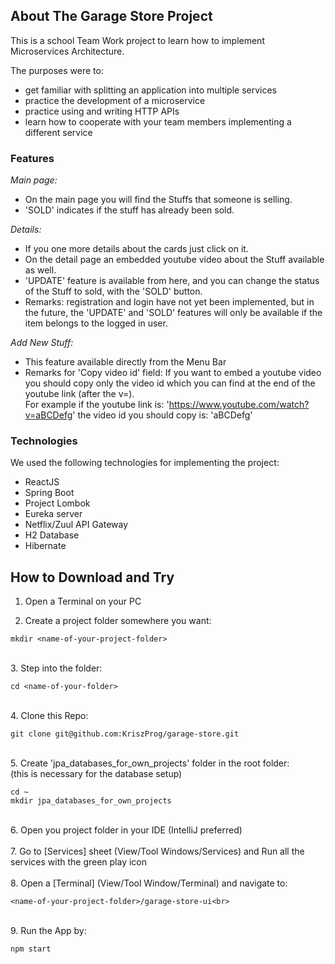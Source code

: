 ## About The Garage Store Project

This is a school Team Work project to learn how to implement Microservices Architecture.

The purposes were to:

* get familiar with splitting an application into multiple services
* practice the development of a microservice
* practice using and writing HTTP APIs
* learn how to cooperate with your team members implementing a different service

### Features

_Main page:_<br>
- On the main page you will find the Stuffs that someone is selling.<br> 
- 'SOLD' indicates if the stuff has already been sold.

_Details:_<br>
- If you one more details about the cards just click on it.<br>
- On the detail page an embedded youtube video about the Stuff available as well.
- 'UPDATE' feature is available from here, and you can change the status of the Stuff
to sold, with the 'SOLD' button.
- Remarks: registration and login have not yet been implemented, but in the future, 
the 'UPDATE' and 'SOLD' features will only be available if the item belongs to the logged 
in user.

_Add New Stuff:_<br>
- This feature available directly from the Menu Bar
- Remarks for 'Copy video id' field: If you want to embed a youtube video you should
copy only the video id which you can find at the end of the youtube link (after the v=).<br>
For example if the youtube link is: 'https://www.youtube.com/watch?v=aBCDefg' the video
id you should copy is: 'aBCDefg'


### Technologies

We used the following technologies for implementing the project:<br>

* ReactJS
* Spring Boot
* Project Lombok
* Eureka server
* Netflix/Zuul API Gateway
* H2 Database
* Hibernate

<!-- GETTING STARTED -->

## How to Download and Try

1. Open a Terminal on your PC

2. Create a project folder somewhere you want:
```
mkdir <name-of-your-project-folder>
```
<br>
3. Step into the folder:

```
cd <name-of-your-folder>
```
<br>
4. Clone this Repo:


```
git clone git@github.com:KriszProg/garage-store.git
```
<br>
5. Create 'jpa_databases_for_own_projects' folder in the root folder:<br> 
(this is necessary for the database setup)

```
cd ~
mkdir jpa_databases_for_own_projects
```
<br>
6. Open you project folder in your IDE (IntelliJ preferred)<br>

<br>
7. Go to [Services] sheet (View/Tool Windows/Services) and Run all the services
with the green play icon<br>

<br>
8. Open a [Terminal] (View/Tool Window/Terminal) and navigate to: 

```
<name-of-your-project-folder>/garage-store-ui<br>
```


<br>
9. Run the App by:

```
npm start
```
